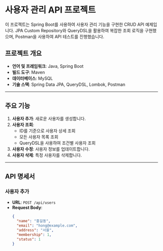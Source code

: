# 사용자 관리 API 프로젝트

이 프로젝트는 Spring Boot를 사용하여 사용자 관리 기능을 구현한 CRUD API 예제입니다. JPA Custom Repository와 QueryDSL을 활용하여 복잡한 조회 로직을 구현했으며, Postman을 사용하여 API 테스트를 진행했습니다.

## 프로젝트 개요

- **언어 및 프레임워크**: Java, Spring Boot
- **빌드 도구**: Maven
- **데이터베이스**: MySQL
- **기술 스택**: Spring Data JPA, QueryDSL, Lombok, Postman

---

## 주요 기능

1. **사용자 추가**: 새로운 사용자를 생성합니다.
2. **사용자 조회**:
   - ID를 기준으로 사용자 상세 조회
   - 모든 사용자 목록 조회
   - QueryDSL을 사용하여 조건별 사용자 조회
3. **사용자 수정**: 사용자 정보를 업데이트합니다.
4. **사용자 삭제**: 특정 사용자를 삭제합니다.

---

## API 명세서

### 사용자 추가
- **URL**: `POST /api/users`
- **Request Body**:
  ```json
  {
    "name": "홍길동",
    "email": "hong@example.com",
    "address": "서울",
    "membership": 1,
    "status": 1
  }
